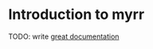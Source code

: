 # Introduction to myrr

TODO: write [great documentation](http://jacobian.org/writing/what-to-write/)
